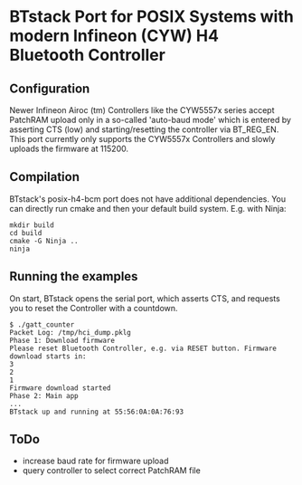 # BTstack Port for POSIX Systems with modern Infineon (CYW) H4 Bluetooth Controller

## Configuration
Newer Infineon Airoc (tm) Controllers like the CYW5557x series accept PatchRAM upload only in a so-called
'auto-baud mode' which is entered by asserting CTS (low) and starting/resetting the controller via BT_REG_EN.
This port currently only supports the CYW5557x Controllers and slowly uploads the firmware at 115200.

## Compilation

BTstack's posix-h4-bcm port does not have additional dependencies. You can directly run cmake and then your default
build system. E.g. with Ninja:

	mkdir build
    cd build
    cmake -G Ninja ..
    ninja
 
## Running the examples

On start, BTstack opens the serial port, which asserts CTS, and requests you to reset the Controller with a countdown.

	$ ./gatt_counter
    Packet Log: /tmp/hci_dump.pklg
    Phase 1: Download firmware
    Please reset Bluetooth Controller, e.g. via RESET button. Firmware download starts in:
    3
    2
    1
    Firmware download started
    Phase 2: Main app
    ...
    BTstack up and running at 55:56:0A:0A:76:93

## ToDo
- increase baud rate for firmware upload
- query controller to select correct PatchRAM file
